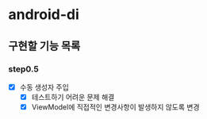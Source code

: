 # android-di

## 구현할 기능 목록

### step0.5

- [x] 수동 생성자 주입
  - [x] 테스트하기 어려운 문제 해결
  - [x] ViewModel에 직접적인 변경사항이 발생하지 않도록 변경